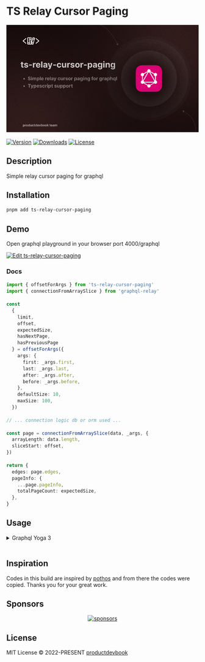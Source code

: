 # TS Relay Cursor Paging

![TS Relay Cursor Paging](https://github.com/productdevbookcom/ts-relay-cursor-paging/blob/main/.github/assets/urql-storage-capacitor.png?raw=true)

 <p>
  <a href="https://www.npmjs.com/package/ts-relay-cursor-paging"><img src="https://img.shields.io/npm/v/ts-relay-cursor-paging.svg?style=flat&colorA=18181B&colorB=28CF8D" alt="Version"></a>
  <a href="https://www.npmjs.com/package/ts-relay-cursor-paging"><img src="https://img.shields.io/npm/dm/ts-relay-cursor-paging.svg?style=flat&colorA=18181B&colorB=28CF8D" alt="Downloads"></a>
  <a href="./LICENSE"><img src="https://img.shields.io/github/license/ts-relay-cursor-paging/ts-relay-cursor-paging.svg?style=flat&colorA=18181B&colorB=28CF8D" alt="License"></a>
 </p>

## Description
Simple relay cursor paging for graphql

## Installation

```bash
pnpm add ts-relay-cursor-paging
```


## Demo

Open graphql playground in your browser port 4000/graphql

[![Edit ts-relay-cursor-paging](https://codesandbox.io/static/img/play-codesandbox.svg)](https://githubbox.com/productdevbookcom/ts-relay-cursor-paging/tree/main/playground)

### Docs
```ts
import { offsetForArgs } from 'ts-relay-cursor-paging'
import { connectionFromArraySlice } from 'graphql-relay'

const
  {
    limit,
    offset,
    expectedSize,
    hasNextPage,
    hasPreviousPage
  } = offsetForArgs({
    args: {
      first: _args.first,
      last: _args.last,
      after: _args.after,
      before: _args.before,
    },
    defaultSize: 10,
    maxSize: 100,
  })

// ... connection logic db or orm used ...

const page = connectionFromArraySlice(data, _args, {
  arrayLength: data.length,
  sliceStart: offset,
})

return {
  edges: page.edges,
  pageInfo: {
    ...page.pageInfo,
    totalPageCount: expectedSize,
  },
}
```

## Usage

<details><summary>Graphql Yoga 3</summary>

```ts
import { createServer } from 'node:http'
import { resolveOffsetConnection } from 'ts-relay-cursor-paging'
import { GraphQLError } from 'graphql'
import { createSchema, createYoga } from 'graphql-yoga'

function datasLine() {
  const datas = []

  for (let i = 0; i < 100; i++) {
    datas.push({
      id: i,
      name: `Library ${i}`,
    })
  }

  return datas
}
export const schema = createSchema({
  typeDefs: /* GraphQL */ `
    scalar Cursor

    type PageInfo {
      hasNextPage: Boolean
      hasPreviousPage: Boolean
      startCursor: Cursor
      endCursor: Cursor
      totalPageCount: Int
    }

    type Library {
      id: ID!
      name: String!
    }

    type LibraryEdge {
        cursor: String!
        node: Library!
    }

    type LibraryConnection {
      edges: [LibraryEdge!]!
      pageInfo: PageInfo!
    }

    type Query {
      libraries(
        first: Int
        after: Cursor
        last: Int
        before: Cursor
      ): LibraryConnection
    }
  `,
  resolvers: {
    Query: {
      libraries: async (_parent, _args, _context, _info) => {
        const generator = datasLine()

        async function resolveData({ offset, limit }: { offset: number; limit: number }) {
          const slicedData = generator.slice(offset, offset + limit)
          return slicedData
        }

        const datas = await resolveOffsetConnection({ args: _args }, ({ limit, offset }) => {
          return resolveData({ limit, offset })
        })

        if (!generator)
          throw new GraphQLError('No libraries found')

        return {
          edges: datas.edges,
          pageInfo: {
            ...datas.pageInfo,
          },
        }
      },
    },
  },
})

// Create a Yoga instance with a GraphQL schema.
const yoga = createYoga({ schema })

// Pass it into a server to hook into request handlers.
const server = createServer(yoga)

// Start the server and you're done!
server.listen(3100, () => {
  console.info('Server is running on http://localhost:3100/graphql')
})
```
</details>
</br>

## Inspiration
Codes in this build are inspired by [pothos](https://github.com/hayes/pothos) and from there the codes were copied. Thanks you for your great work.

## Sponsors

<p align="center">
  <a href="https://cdn.jsdelivr.net/gh/oku-ui/static/sponsors/sponsors.svg">
    <img alt="sponsors" src='https://cdn.jsdelivr.net/gh/oku-ui/static/sponsors/sponsors.svg'/>
  </a>
</p>


 ## License

MIT License © 2022-PRESENT [productdevbook](https://github.com/productdevbook)